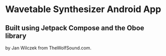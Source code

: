 # Wavetable Synthesizer Android App

## Built using Jetpack Compose and the Oboe library

by Jan Wilczek from TheWolfSound.com.
